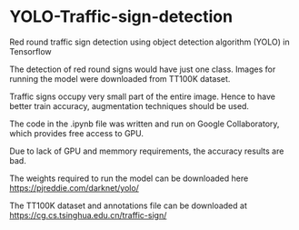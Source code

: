 # YOLO-Traffic-sign-detection
Red round traffic sign detection using object detection algorithm (YOLO) in Tensorflow

The detection of red round signs would have just one class. Images for running the model were downloaded from TT100K dataset. 

Traffic signs occupy very small part of the entire image. Hence to have better train accuracy, augmentation techniques should be used.

The code in the .ipynb file was written and run on Google Collaboratory, which provides free access to GPU.

Due to lack of GPU and memmory requirements, the accuracy results are bad.

The weights required to run the model can be downloaded here https://pjreddie.com/darknet/yolo/

The TT100K dataset and annotations file can be downloaded at https://cg.cs.tsinghua.edu.cn/traffic-sign/
